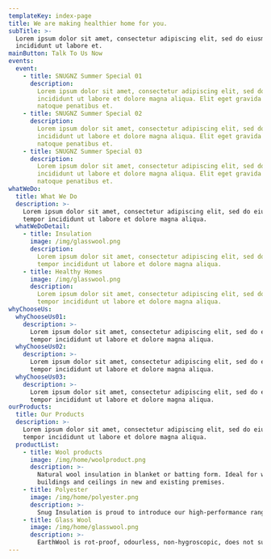 ```yaml
---
templateKey: index-page
title: We are making healthier home for you.
subTitle: >-
  Lorem ipsum dolor sit amet, consectetur adipiscing elit, sed do eiusmod tempor
  incididunt ut labore et.
mainButton: Talk To Us Now
events:
  event:
    - title: SNUGNZ Summer Special 01
      description:
        Lorem ipsum dolor sit amet, consectetur adipiscing elit, sed do eiusmod tempor
        incididunt ut labore et dolore magna aliqua. Elit eget gravida cum sociis
        natoque penatibus et.
    - title: SNUGNZ Summer Special 02
      description:
        Lorem ipsum dolor sit amet, consectetur adipiscing elit, sed do eiusmod tempor
        incididunt ut labore et dolore magna aliqua. Elit eget gravida cum sociis
        natoque penatibus et.
    - title: SNUGNZ Summer Special 03
      description:
        Lorem ipsum dolor sit amet, consectetur adipiscing elit, sed do eiusmod tempor
        incididunt ut labore et dolore magna aliqua. Elit eget gravida cum sociis
        natoque penatibus et.
whatWeDo:
  title: What We Do
  description: >-
    Lorem ipsum dolor sit amet, consectetur adipiscing elit, sed do eiusmod
    tempor incididunt ut labore et dolore magna aliqua.
  whatWeDoDetail:
    - title: Insulation
      image: /img/glasswool.png
      description:
        Lorem ipsum dolor sit amet, consectetur adipiscing elit, sed do eiusmod
        tempor incididunt ut labore et dolore magna aliqua.
    - title: Healthy Homes
      image: /img/glasswool.png
      description:
        Lorem ipsum dolor sit amet, consectetur adipiscing elit, sed do eiusmod
        tempor incididunt ut labore et dolore magna aliqua.
whyChooseUs:
  whyChooseUs01:
    description: >-
      Lorem ipsum dolor sit amet, consectetur adipiscing elit, sed do eiusmod
      tempor incididunt ut labore et dolore magna aliqua.
  whyChooseUs02:
    description: >-
      Lorem ipsum dolor sit amet, consectetur adipiscing elit, sed do eiusmod
      tempor incididunt ut labore et dolore magna aliqua.
  whyChooseUs03:
    description: >-
      Lorem ipsum dolor sit amet, consectetur adipiscing elit, sed do eiusmod
      tempor incididunt ut labore et dolore magna aliqua.
ourProducts:
  title: Our Products
  description: >-
    Lorem ipsum dolor sit amet, consectetur adipiscing elit, sed do eiusmod
    tempor incididunt ut labore et dolore magna aliqua.
  productList:
    - title: Wool products
      image: /img/home/woolproduct.png
      description: >-
        Natural wool insulation in blanket or batting form. Ideal for walls of new
        buildings and ceilings in new and existing premises.
    - title: Polyester
      image: /img/home/polyester.png
      description: >-
        Snug Insulation is proud to introduce our high-performance range of 100% polyester thermal and acoustic insulation products, designed for the residential and commercial buildings.
    - title: Glass Wool
      image: /img/home/glasswool.png
      description: >-
        EarthWool is rot-proof, odourless, non-hygroscopic, does not sustain vermin and will not encourage the growth of fungi, mould or bacteria.
---
```

